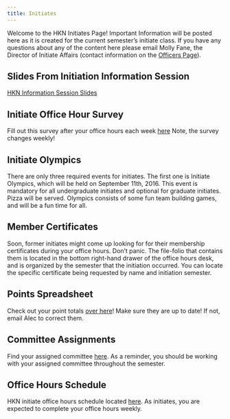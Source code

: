 ```yaml
---
title: Initiates
---
```


Welcome to the HKN Initiates Page! Important Information will be posted here as it is created for the current semester’s initiate class. If you have any questions about any of the content here please email Molly Fane, the Director of Initiate Affairs (contact information on the [Officers Page](/about#officers)).

Slides From Initiation Information Session
---
[HKN Information Session Slides](/assets/files/HKNInfoSessionFA16.pdf)

Initiate Office Hour Survey
---------------------------
Fill out this survey after your office hours each week [here](https://goo.gl/forms/gvRL3UvFwSEf1VMz2)
Note, the survey changes weekly!

Initiate Olympics
---
There are only three required events for initiates. The first one is Initiate Olympics, which will be held on September 11th, 2016. This event is mandatory for all undergraduate initiates and optional for graduate initiates. Pizza will be served. Olympics consists of some fun team building games, and will be a fun time for all.

Member Certificates
---
Soon, former initiates might come up looking for for their membership certificates during your office hours. Don’t panic. The file-folio that contains them is located in the bottom right-hand drawer of the office hours desk, and is organized by the semester that the initiation occurred. You can locate the specific certificate being requested by name and initiation semester.

Points Spreadsheet
---
Check out your point totals [over here](https://docs.google.com/spreadsheets/d/18SS-g30jM4bz6l07cKIqzJaaGHFN2PiI-SAu-WJKgsk/edit#gid=0)! Make sure they are up to date! If not, email Alec to correct them.

Committee Assignments
---------------------
Find your assigned committee [here](https://docs.google.com/a/illinois.edu/spreadsheets/d/1UJ-sT4nVzCKlvLKBvf_ESmxN1w1P7uW3o2NNbOdPDtY/edit?usp=sharing). As a reminder, you should be working with your assigned committee throughout the semester.

Office Hours Schedule
---------------------
HKN initiate office hours schedule located [here](https://docs.google.com/a/illinois.edu/spreadsheets/d/1fAqk5L3qYzgL7RoGiDIrFIKoyVcHjhLqKxnNVyyToaM/edit?usp=sharing). As initiates, you are expected to complete your office hours weekly.
